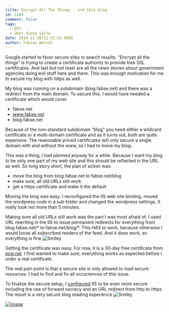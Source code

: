 ```yaml
---
title: Encrypt All The Things - and this blog
id: 2109
comment: false
tags:
  - DIY
  - über diese Seite
date: 2014-11-26T11:21:51.000Z
author: Fabian Wetzel
---
```


Google started to favor secure sites in search results. “Encrypt all the things” is trying to create a certificate authority to provide free SSL certificates. And last but not least are all the news stories about government agencies doing evil stuff here and there. This was enough motivation for me to secure my blog with https as well.

My blog was running on a subdomain (blog.fabse.net) and there was a redirect from the main domain. To secure this, I would have needed a certificate which would cover

*   fabse.net
*   www.fabse.net
*   blog.fabse.net 

Because of the non-standard subdomain “blog” you need either a wildcard certificate or a multi-domain certificate and as it turns out, both are quite expensive. The reasonable priced certificates will only secure a single domain with and without the www, so I had to move my blog.

This was a thing, I had planned anyway for a while. Because I want my blog to be only one part of my web site and this should be reflected in the URL as well. So long story short, the plan of action was:

*   move the blog from blog.fabse.net to fabse.net/blog
*   make sure, all old URLs still work
*   get a https certificate and make it the default 

Moving the blog was easy. I reconfigured the IIS web site binding, moved the wordpress code in a sub folder and changed the wordpress settings. It really took not more than 5 minutes.

Making sure all old URLs still work was the part I was most afraid of. I used URL rewriting in the IIS to issue permanent redirects for everything from blog.fabse.net/* to fabse.net/blog/*. This *HAS* to work, because otherwise I would loose all subscribed readers of the feed. And it does work, so everything is fine ![Smiley](https://az275061.vo.msecnd.net/blogmedia/2014/11/wlEmoticon-smile.png)

Getting the certificate was easy. For now, it is a 30-day free certificate from [psw.net](https://www.psw.net/ssl-zertifikate.cfm). I first wanted to make sure, everything works as expected before I order a real certificate. 

The real pain point is that a secure site is only allowed to load secure resources. I had to find and fix all occurrences of this issue.

To finalize the secure setup, I [configured](http://www.hass.de/content/setup-your-iis-ssl-perfect-forward-secrecy-and-tls-12) IIS to be even more secure including the use of forward secrecy and an URL redirect from http to https. The result is a very secure blog reading experience ![Smiley](https://az275061.vo.msecnd.net/blogmedia/2014/11/wlEmoticon-smile.png)

[![image](https://az275061.vo.msecnd.net/blogmedia/2014/11/image.png "image")](https://www.ssllabs.com/ssltest/analyze.html?d=fabse.net)

